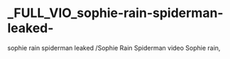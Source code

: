 # _FULL_VIO_sophie-rain-spiderman-leaked-
sophie rain spiderman leaked /Sophie Rain Spiderman video Sophie rain, 
